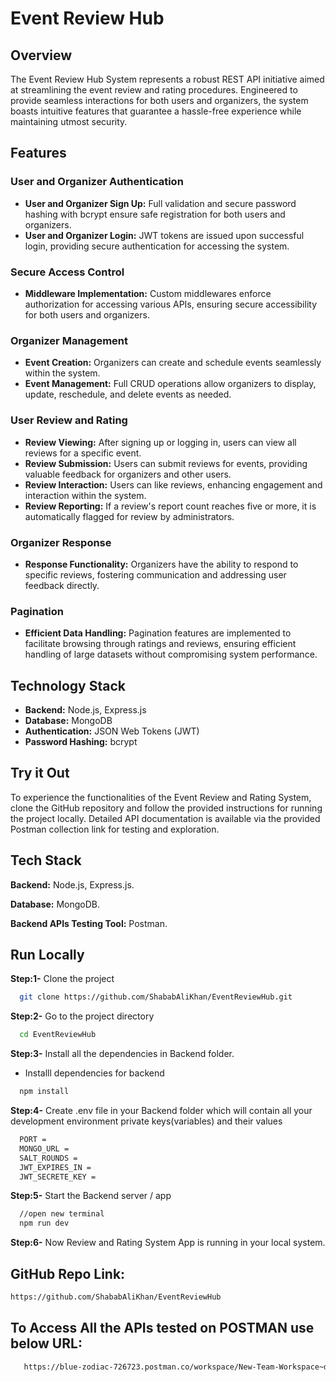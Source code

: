 # Event Review Hub

## Overview

The Event Review Hub System represents a robust REST API initiative aimed at streamlining the event review and rating procedures. Engineered to provide seamless interactions for both users and organizers, the system boasts intuitive features that guarantee a hassle-free experience while maintaining utmost security.
## Features

### User and Organizer Authentication

- **User and Organizer Sign Up:** Full validation and secure password hashing with bcrypt ensure safe registration for both users and organizers.
- **User and Organizer Login:** JWT tokens are issued upon successful login, providing secure authentication for accessing the system.

### Secure Access Control

- **Middleware Implementation:** Custom middlewares enforce authorization for accessing various APIs, ensuring secure accessibility for both users and organizers.

### Organizer Management

- **Event Creation:** Organizers can create and schedule events seamlessly within the system.
- **Event Management:** Full CRUD operations allow organizers to display, update, reschedule, and delete events as needed.

### User Review and Rating

- **Review Viewing:** After signing up or logging in, users can view all reviews for a specific event.
- **Review Submission:** Users can submit reviews for events, providing valuable feedback for organizers and other users.
- **Review Interaction:** Users can like reviews, enhancing engagement and interaction within the system.
- **Review Reporting:** If a review's report count reaches five or more, it is automatically flagged for review by administrators.

### Organizer Response

- **Response Functionality:** Organizers have the ability to respond to specific reviews, fostering communication and addressing user feedback directly.

### Pagination

- **Efficient Data Handling:** Pagination features are implemented to facilitate browsing through ratings and reviews, ensuring efficient handling of large datasets without compromising system performance.

## Technology Stack

- **Backend:** Node.js, Express.js
- **Database:** MongoDB
- **Authentication:** JSON Web Tokens (JWT)
- **Password Hashing:** bcrypt

## Try it Out

To experience the functionalities of the Event Review and Rating System, clone the GitHub repository and follow the provided instructions for running the project locally. Detailed API documentation is available via the provided Postman collection link for testing and exploration.


## Tech Stack

**Backend:** Node.js, Express.js.

**Database:** MongoDB.

**Backend APIs Testing Tool:** Postman.

## Run Locally

**Step:1-** Clone the project

```bash
  git clone https://github.com/ShababAliKhan/EventReviewHub.git
```

**Step:2-** Go to the project directory

```bash
  cd EventReviewHub
```

**Step:3-** Install all the dependencies in Backend folder.

- Installl dependencies for backend

```bash
  npm install
```

**Step:4-** Create .env file in your Backend folder which will contain all your development environment private keys(variables) and their values

```bash
  PORT =
  MONGO_URL =
  SALT_ROUNDS =
  JWT_EXPIRES_IN =
  JWT_SECRETE_KEY =
```

**Step:5-** Start the Backend server / app

```bash
  //open new terminal
  npm run dev
```

**Step:6-** Now Review and Rating System App is running in your local system.

## GitHub Repo Link:

```bash
https://github.com/ShababAliKhan/EventReviewHub
```

<!-- ## Deployed backend URL:

```bash
#   Deployed Backend URL will go here later
``` -->

## To Access All the APIs tested on POSTMAN use below URL:

```bash
   https://blue-zodiac-726723.postman.co/workspace/New-Team-Workspace~daa0d704-2d2b-40f1-8506-59f05f8a5df9/collection/33407386-ca65c906-93a0-40d7-b927-1c064c9c70a4?action=share&creator=33407386
```
